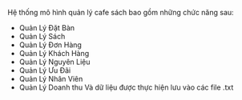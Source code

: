 Hệ thống mô hình quản lý cafe sách bao gồm những chức năng sau:
- Quản Lý Đặt Bàn
- Quản Lý Sách
- Quản Lý Đơn Hàng
- Quản Lý Khách Hàng
- Quản Lý Nguyên Liệu
- Quản Lý Ưu Đãi
- Quản Lý Nhân Viên
- Quản Lý Doanh thu
  Và dữ liệu được thực hiện lưu vào các file .txt
